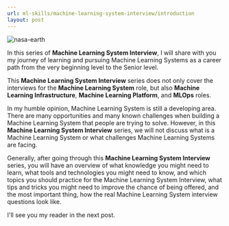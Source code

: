 ```yaml
---
url: ml-skills/machine-learning-system-interview/introduction
layout: post
---
```


![nasa-earth][nasa-earth]

In this series of **Machine Learning System Interview**, I will share with you my journey of learning and pursuing Machine Learning Systems as a career path from the very beginning level to the Senior level.

This **Machine Learning System Interview** series does not only cover the interviews for the **Machine Learning System** role, but also **Machine Learning Infrastructure**, **Machine Learning Platform**, and **MLOps** roles.

In my humble opinion, Machine Learning System is still a developing area. There are many opportunities and many known challenges when building a Machine Learning System that people are trying to solve. However, in this **Machine Learning System Interview** series, we will not discuss what is a Machine Learning System or what challenges Machine Learning Systems are facing.

Generally, after going through this **Machine Learning System Interview** series, you will have an overview of what knowledge you might need to learn, what tools and technologies you might need to know, and which topics you should practice for the Machine Learning System Interview, what tips and tricks you might need to improve the chance of being offered, and the most important thing, how the real Machine Learning System interview questions look like.

I'll see you my reader in the next post.

<!-- MARKDOWN LINKS & IMAGES -->

[nasa-earth]: /assets/images/ml-skills/machine-learning-system-interview/introduction/nasa-earth.jpg
